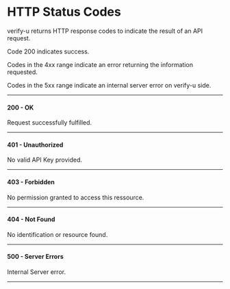 # HTTP Status Codes
verify-u returns HTTP response codes to indicate the result of an API request.

Code 200 indicates success.
 
Codes in the 4xx range indicate an error returning the information requested.
 
Codes in the 5xx range indicate an internal server error on verify-u side.

***
#### 200 - OK
Request successfully fulfilled.
***

#### 401 - Unauthorized
No valid API Key provided.
***

#### 403 - Forbidden
No permission granted to access this ressource.
***

#### 404 - Not Found
No identification or resource found.
***

#### 500 - Server Errors
Internal Server error.
***